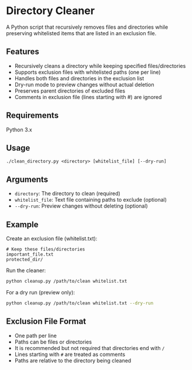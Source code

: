 # Directory Cleaner

A Python script that recursively removes files and directories while 
preserving whitelisted items that are listed in an exclusion file.

## Features

- Recursively cleans a directory while keeping specified files/directories
- Supports exclusion files with whitelisted paths (one per line)
- Handles both files and directories in the exclusion list
- Dry-run mode to preview changes without actual deletion
- Preserves parent directories of excluded files
- Comments in exclusion file (lines starting with #) are ignored

## Requirements

Python 3.x

## Usage

    ./clean_directory.py <directory> [whitelist_file] [--dry-run]

## Arguments

- `directory`: The directory to clean (required)
- `whitelist_file`: Text file containing paths to exclude (optional)
- `--dry-run`: Preview changes without deleting (optional)

## Example

Create an exclusion file (whitelist.txt):

    # Keep these files/directories
    important_file.txt
    protected_dir/

Run the cleaner:

```bash
python cleanup.py /path/to/clean whitelist.txt
```

For a dry run (preview only):

```bash
python cleanup.py /path/to/clean whitelist.txt --dry-run
```

## Exclusion File Format

- One path per line
- Paths can be files or directories
- It is recommended but not required that directories end with `/`
- Lines starting with `#` are treated as comments
- Paths are relative to the directory being cleaned
